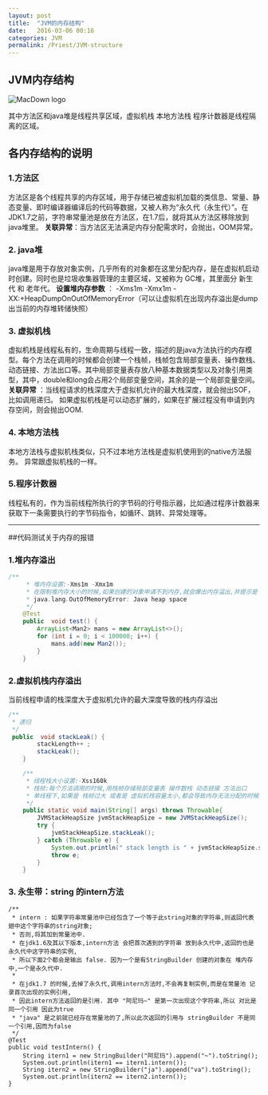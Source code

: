 ```yaml
---
layout: post
title:  "JVM的内存结构"
date:   2016-03-06 00:16
categories: JVM
permalink: /Priest/JVM-structure
---
```


 
<h2>JVM内存结构</h2>

 ![MacDown logo](http://images0.cnblogs.com/blog/641601/201508/211701583165320.jpg)
  
  其中方法区和java堆是线程共享区域，虚拟机栈 本地方法栈 程序计数器是线程隔离的区域。
  
  
<h2>各内存结构的说明</h2>

<h3> 1.方法区</h3>

方法区是各个线程共享的内存区域，用于存储已被虚拟机加载的类信息、常量、静态变量、即时编译器编译后的代码等数据，又被人称为“永久代（永生代）”。在JDK1.7之前，字符串常量池是放在方法区，在1.7后，就将其从方法区移除放到java堆里。
**关联异常**：当方法区无法满足内存分配需求时，会抛出，OOM异常。

<h3> 2. java堆</h3>

java堆是用于存放对象实例，几乎所有的对象都在这里分配内存，是在虚拟机启动时创建。同时也是垃圾收集器管理的主要区域，又被称为 GC堆，其里面分 新生代 和 老年代。
**设置堆内存参数** ： -Xms1m -Xmx1m -XX:+HeapDumpOnOutOfMemoryError（可以让虚拟机在出现内存溢出是dump出当前的内存堆转储快照）

<h3> 3. 虚拟机栈</h3>

虚拟机栈是线程私有的，生命周期与线程一致，描述的是java方法执行的内存模型。每个方法在调用的时候都会创建一个栈帧，栈帧包含局部变量表、操作数栈、动态链接、方法出口等。其中局部变量表存放八种基本数据类型以及对象引用类型，其中，double和long会占用2个局部变量空间，其余的是一个局部变量空间。
**关联异常** ：当线程请求的栈深度大于虚拟机允许的最大栈深度，就会抛出SOF，比如调用递归。
如果虚拟机栈是可以动态扩展的，如果在扩展过程没有申请到内存空间，则会抛出OOM.

<h3> 4. 本地方法栈</h3>

本地方法栈与虚拟机栈类似，只不过本地方法栈是虚拟机使用到的native方法服务。
异常跟虚拟机栈的一样。

<h3> 5.程序计数器</h3>

线程私有的，作为当前线程所执行的字节码的行号指示器，比如通过程序计数器来获取下一条需要执行的字节码指令，如循环、跳转、异常处理等。

----
##代码测试关于内存的报错

<h3>1.堆内存溢出</h3>


```java
/**
     * 堆内存设置:-Xms1m -Xmx1m
     * 在限制堆内存大小的时候,如果创建的对象申请不到内存,就会爆出内存溢出,并提示是 堆内存
     * java.lang.OutOfMemoryError: Java heap space
     */
    @Test
    public  void test() {
        ArrayList<Man2> mans = new ArrayList<>();
        for (int i = 0; i < 100000; i++) {
            mans.add(new Man2());
        }
    }
```

<h3>2.虚拟机栈内存溢出</h3>

当前线程申请的栈深度大于虚拟机允许的最大深度导致的栈内存溢出
```java
/**
 * 递归
 */
 public  void stackLeak() {
        stackLength++ ;
        stackLeak();
    }

    /**
     * 线程栈大小设置:-Xss160k
     * 栈帧:每个方法调用的时候,用栈帧存储局部变量表 操作数栈 动态链接 方法出口
     * 单线程下,如果是 栈帧过大 或者是 虚拟机栈容量太小,都会导致内存无法分配的时候,就会抛出 StackOverflowError
     */
    public static void main(String[] args) throws Throwable{
        JVMStackHeapSize jvmStackHeapSize = new JVMStackHeapSize();
        try {
            jvmStackHeapSize.stackLeak();
        } catch (Throwable e) {
            System.out.println(" stack length is " + jvmStackHeapSize.stackLength);
            throw e;
        }
    }
```

<h3>3. 永生带：string 的intern方法</h3>


    /**
     * intern : 如果字符串常量池中已经包含了一个等于此string对象的字符串,则返回代表翅中这个字符串的string对象;
     * 否则,将其加到常量池中.
     * 在jdk1.6及其以下版本,intern方法 会把首次遇到的字符串 放到永久代中,返回的也是永久代中这字符串的实例,
     * 所以下面2个都会是输出 false. 因为一个是有StringBuilder 创建的对象在 堆内存中,一个是永久代中.
     *
     * 在jdk1.7 的时候,去掉了永久代,调用intern方法时,不会再复制实例,而是在常量池 记录首次出现的实例引用,
     * 因此intern方法返回的是引用. 其中 "阿尼玛~" 是第一次出现这个字符串,所以 对比是同一个引用 因此为true
     * "java" 是之前就已经存在常量池的了,所以此次返回的引用与 stringBuilder 不是同一个引用,因而为false
     */
    @Test
    public void testIntern() {
        String itern1 = new StringBuilder("阿尼玛").append("~").toString();
        System.out.println(itern1 == itern1.intern());
        String itern2 = new StringBuilder("ja").append("va").toString();
        System.out.println(itern2 == itern2.intern());
    }



				